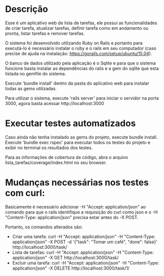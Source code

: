 # Descrição

Esse é um aplicativo web de lista de tarefas, ele possui as funcionalidades de criar tarefa, atualizar tarefas, definir tarefa como em andamento ou pronta, listar tarefas e remover tarefas.

O sistema foi desenvolvido utilizando Ruby on Rails e portanto para executá-lo é necessário instalar o ruby e o rails em seu computador (caso precise de ajuda na instalação: https://gorails.com/setup/ubuntu/15.04).

O banco de dados utilizado pela aplicação é o Sqlite e para que o sistema funcione basta instalar as dependências do rails e a gem do sqlite que esta listada no gemfile do sistema.

Execute 'bundle install' dentro da pasta do aplicativo web para instalar todas as gems utilizadas.

Para utilizar o sistema, execute 'rails server' para iniciar o servidor na porta 3000, agora basta acessar http://localhost:3000

# Executar testes automatizados

Caso ainda não tenha instalado as gems do projeto, execute bundle install.
Execute 'bundle exec rspec' para executar todos os testes do projeto e exibir no terminal os resultados dos testes.

Para as informações de cobertura de código, abra o arquivo lista_tarefas/coverage/index.html no seu browser.

# Mudanças necessárias nos testes com curl:

Basicamente é necessário adicionar -H "Accept: application/json" ao comando para que o rails identifique a requisição do curl como json e o -H "Content-Type: application/json" precisa estar antes do -X POST.

Portanto, os comandos alterados são:
  - Criar uma tarefa: curl -H "Accept: application/json" -H "Content-Type: application/json" -X POST -d '{"task": "Tomar um café", "done": false}' http://localhost:3000/task/
  - Lista de tarefas: curl -H "Accept: application/json" -H "Content-Type: application/json" -X GET http://localhost:3000/task/
  - Excluir uma tarefa: curl -H "Accept: application/json" -H "Content-Type: application/json" -X DELETE http://localhost:3000/task/1/
